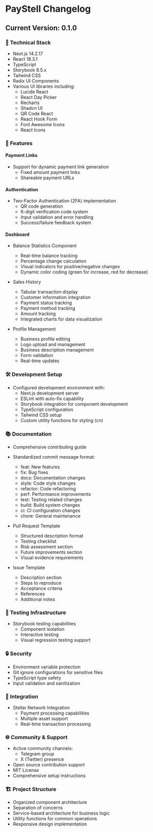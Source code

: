 # PayStell Changelog

## Current Version: 0.1.0

### 🔧 Technical Stack
- Next.js 14.2.17
- React 18.3.1
- TypeScript
- Storybook 8.5.x
- Tailwind CSS
- Radix UI Components
- Various UI libraries including:
  - Lucide React
  - React Day Picker
  - Recharts
  - Shadcn UI
  - QR Code React
  - React Hook Form
  - Font Awesome Icons
  - React Icons

### 🌟 Features

#### Payment Links
- Support for dynamic payment link generation
  - Fixed amount payment links
  - Shareable payment URLs

#### Authentication
- Two-Factor Authentication (2FA) implementation
  - QR code generation
  - 6-digit verification code system
  - Input validation and error handling
  - Success/failure feedback system

#### Dashboard
- Balance Statistics Component
  - Real-time balance tracking
  - Percentage change calculation
  - Visual indicators for positive/negative changes
  - Dynamic color coding (green for increase, red for decrease)

- Sales History
  - Tabular transaction display
  - Customer information integration
  - Payment status tracking
  - Payment method tracking
  - Amount tracking
  - Integrated charts for data visualization

- Profile Management
  - Business profile editing
  - Logo upload and management
  - Business description management
  - Form validation
  - Real-time updates

### 🛠️ Development Setup
- Configured development environment with:
  - Next.js development server
  - ESLint with auto-fix capability
  - Storybook integration for component development
  - TypeScript configuration
  - Tailwind CSS setup
  - Custom utility functions for styling (cn)

### 📚 Documentation
- Comprehensive contributing guide
- Standardized commit message format:
  - feat: New features
  - fix: Bug fixes
  - docs: Documentation changes
  - style: Code style changes
  - refactor: Code refactoring
  - perf: Performance improvements
  - test: Testing related changes
  - build: Build system changes
  - ci: CI configuration changes
  - chore: General maintenance

- Pull Request Template
  - Structured description format
  - Testing checklist
  - Risk assessment section
  - Future improvements section
  - Visual evidence requirements

- Issue Template
  - Description section
  - Steps to reproduce
  - Acceptance criteria
  - References
  - Additional notes

### 🧪 Testing Infrastructure
- Storybook testing capabilities
  - Component isolation
  - Interactive testing
  - Visual regression testing support

### 🔒 Security
- Environment variable protection
- Git ignore configurations for sensitive files
- TypeScript type safety
- Input validation and sanitization

### 💫 Integration
- Stellar Network Integration
  - Payment processing capabilities
  - Multiple asset support
  - Real-time transaction processing

### 🌐 Community & Support
- Active community channels:
  - Telegram group
  - X (Twitter) presence
- Open source contribution support
- MIT License
- Comprehensive setup instructions

### 🏗️ Project Structure
- Organized component architecture
- Separation of concerns
- Service-based architecture for business logic
- Utility functions for common operations
- Responsive design implementation